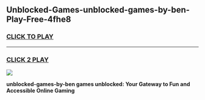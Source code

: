 
## Unblocked-Games-unblocked-games-by-ben-Play-Free-4fhe8
<h3>
<a href="https://premium76.site?title=unblocked-games-by-ben&ref=21A">CLICK TO PLAY</a></h3>
<hr>

<h3>
<a href="https://premium76.site?title=unblocked-games-by-ben&ref=21A">CLICK 2 PLAY</a>
  
</h3>

<a href="https://premium76.site?title=unblocked-games-by-ben&ref=21A"><img src="https://clearcache.store/games.png"></a>


**unblocked-games-by-ben games unblocked: Your Gateway to Fun and Accessible Online Gaming**
